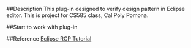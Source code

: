 ##Description
This plug-in designed to verify design pattern in Eclipse editor.
This is project for CS585 class, Cal Poly Pomona.


##Start to work with plug-in


##Reference 
[Eclipse RCP Tutorial](http://www.vogella.com/tutorials/EclipseRCP/article.html)
